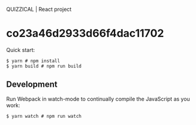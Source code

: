 QUIZZICAL | React project


# co23a46d2933d66f4dac11702

Quick start:

```
$ yarn # npm install
$ yarn build # npm run build
````

## Development

Run Webpack in watch-mode to continually compile the JavaScript as you work:

```
$ yarn watch # npm run watch
```


